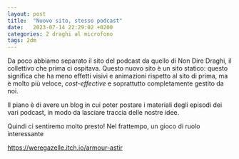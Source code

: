 ```yaml
---
layout: post
title:  "Nuovo sito, stesso podcast"
date:   2023-07-14 22:29:02 +0200
categories: 2 draghi al microfono
tags: 2dm
---
```


Da poco abbiamo separato il sito del podcast da quello di Non Dire Draghi, il collettivo che prima ci ospitava. Questo nuovo sito è un sito statico: questo significa che ha meno effetti visivi e animazioni rispetto al sito di prima, ma è molto più veloce, *cost-effective* e soprattutto completamente gestito da noi.

Il piano è di avere un blog in cui poter postare i materiali degli episodi dei vari podcast, in modo da lasciare traccia delle nostre idee.

Quindi ci sentiremo molto presto! Nel frattempo, un gioco di ruolo interessante

<https://weregazelle.itch.io/armour-astir>
